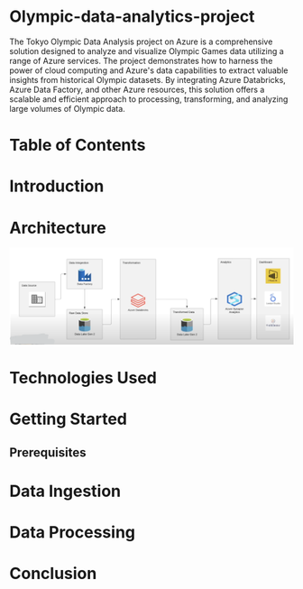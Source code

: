 # Olympic-data-analytics-project

The Tokyo Olympic Data Analysis project on Azure is a comprehensive solution designed to analyze and visualize Olympic Games data utilizing a range of Azure services. The project demonstrates how to harness the power of cloud computing and Azure's data capabilities to extract valuable insights from historical Olympic datasets. By integrating Azure Databricks, Azure Data Factory, and other Azure resources, this solution offers a scalable and efficient approach to processing, transforming, and analyzing large volumes of Olympic data.

# Table of Contents
# Introduction

# Architecture
![Architecture](img/architecture.png)
# Technologies Used
# Getting Started
## Prerequisites
# Data Ingestion
# Data Processing
# Conclusion

